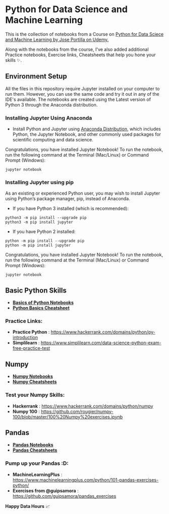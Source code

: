 # Python for Data Science and Machine Learning 

This is the collection of notebooks from a Course on [ Python for Data Sciece and Machine Learning by Jose Portilla on Udemy.](https://www.udemy.com/python-for-data-science-and-machine-learning-bootcamp/learn/v4/overview) <br>

Along with the notebooks from the course, I've also added additional Practice notebooks, Exercise links, Cheatsheets that help you hone your skills :sparkles:. 

## Environment Setup
All the files in this repository require Jupyter installed on your computer to run them. However, you can use the same code and try it out in any of the IDE's available. The notebooks are created using the Latest version of Python 3 through the Anaconda distribution.

### Installing Jupyter Using Anaconda

* Install Python and Jupyter using  [Anaconda Distribution](https://www.anaconda.com/download/), which includes Python, the Jupyter Notebook, and other commonly used packages for scientific computing and data science. <br>

Congratulations, you have installed Jupyter Notebook! To run the notebook, run the following command at the Terminal (Mac/Linux) or Command Prompt (Windows):

```
jupyter notebook 
```

### Installing Jupyter using pip
As an existing or experienced Python user, you may wish to install Jupyter using Python’s package manager, pip, instead of Anaconda.

* If you have Python 3 installed (which is recommended):
```
python3 -m pip install --upgrade pip
python3 -m pip install jupyter
```
* If you have Python 2 installed:
```
python -m pip install --upgrade pip
python -m pip install jupyter
```
Congratulations, you have installed Jupyter Notebook! To run the notebook, run the following command at the Terminal (Mac/Linux) or Command Prompt (Windows):
```
jupyter notebook
```
## Basic Python Skills
* **[Basics of Python Notebooks](https://github.com/sukeshpabba/Python-For-DataScience-Machine-Learning-Bootcamp-Udemy/tree/master/Python-Crash-Course)**
* **[Python Basics Cheatsheet](https://github.com/sukeshpabba/Python-For-DataScience-Machine-Learning-Bootcamp-Udemy/tree/master/Python-Crash-Course/Python%20Basics%20Cheatsheets)**

### Practice Links:
* **Practice Python** : https://www.hackerrank.com/domains/python/py-introduction <br>
* **Simplilearn**     : https://www.simplilearn.com/data-science-python-exam-free-practice-test 

## Numpy 
* **[Numpy Notebooks](https://github.com/sukeshpabba/Python-For-DataScience-Machine-Learning-Bootcamp-Udemy/tree/master/Python-for-Data-Analysis/NumPy)**
* **[Numpy Cheatsheets](https://github.com/sukeshpabba/Python-For-DataScience-Machine-Learning-Bootcamp-Udemy/tree/master/Python-for-Data-Analysis/NumPy/Numpy%20Cheatsheets)**
### Test your Numpy Skills:
* **Hackerrank**      : https://www.hackerrank.com/domains/python/numpy <br>
* **Numpy 100**       : https://github.com/rougier/numpy-100/blob/master/100%20Numpy%20exercises.ipynb

## Pandas 
* **[Pandas Notebooks](https://github.com/sukeshpabba/Python-For-DataScience-Machine-Learning-Bootcamp-Udemy/tree/master/Python-for-Data-Analysis/Pandas)**
* **[Pandas Cheatsheets](https://github.com/sukeshpabba/Python-For-DataScience-Machine-Learning-Bootcamp-Udemy/tree/master/Python-for-Data-Analysis/Pandas/Pandas%20Cheatsheet)**
### Pump up your Pandas :D:
* **MachineLearningPlus**        :   https://www.machinelearningplus.com/python/101-pandas-exercises-python/
* **Exercises from @guipsamora** :   https://github.com/guipsamora/pandas_exercises 

**Happy Data Hours** :chart_with_upwards_trend:
